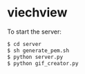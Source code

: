 # viechview

To start the server:
```sh
$ cd server
$ sh generate_pem.sh
$ python server.py
$ python gif_creator.py
```

